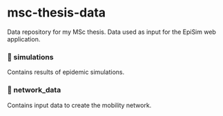 # msc-thesis-data
Data repository for my MSc thesis. Data used as input for the EpiSim web application.

### 📁 simulations
Contains results of epidemic simulations.

### 📁 network_data
Contains input data to create the mobility network.
